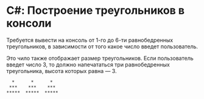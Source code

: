 C#: Построение треугольников в консоли
=================================

Требуется вывести на консоль от 1-го до 6-ти равнобедренных треугольников, в зависимости от того какое число введет пользователь.

Это чило также отображает размер треугольников. Если пользователь введет число 3, то должно напечататься три равнобедренных треугольника, высота которых равна — 3.


      *      *      *                     
     ***    ***    ***           
    *****  *****  *****         
